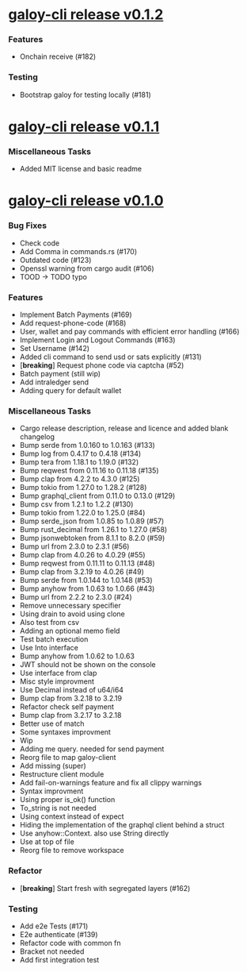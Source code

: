 # [galoy-cli release v0.1.2](https://github.com/GaloyMoney/galoy-cli/releases/tag/v0.1.2)


### Features

- Onchain receive (#182)

### Testing

- Bootstrap galoy for testing locally (#181)

# [galoy-cli release v0.1.1](https://github.com/GaloyMoney/galoy-cli/releases/tag/v0.1.1)


### Miscellaneous Tasks

- Added MIT license and basic readme

# [galoy-cli release v0.1.0](https://github.com/GaloyMoney/galoy-cli/releases/tag/v0.1.0)


### Bug Fixes

- Check code
- Add Comma in commands.rs (#170)
- Outdated code (#123)
- Openssl warning from cargo audit (#106)
- TOOD -> TODO typo

### Features

- Implement Batch Payments (#169)
- Add request-phone-code (#168)
- User, wallet and pay commands with efficient error handling (#166)
- Implement Login and Logout Commands (#163)
- Set Username (#142)
- Added cli command to send usd or sats explicitly (#131)
- [**breaking**] Request phone code via captcha (#52)
- Batch payment (still wip)
- Add intraledger send
- Adding query for default wallet

### Miscellaneous Tasks

- Cargo release description, release and licence and added blank changelog
- Bump serde from 1.0.160 to 1.0.163 (#133)
- Bump log from 0.4.17 to 0.4.18 (#134)
- Bump tera from 1.18.1 to 1.19.0 (#132)
- Bump reqwest from 0.11.16 to 0.11.18 (#135)
- Bump clap from 4.2.2 to 4.3.0 (#125)
- Bump tokio from 1.27.0 to 1.28.2 (#128)
- Bump graphql_client from 0.11.0 to 0.13.0 (#129)
- Bump csv from 1.2.1 to 1.2.2 (#130)
- Bump tokio from 1.22.0 to 1.25.0 (#84)
- Bump serde_json from 1.0.85 to 1.0.89 (#57)
- Bump rust_decimal from 1.26.1 to 1.27.0 (#58)
- Bump jsonwebtoken from 8.1.1 to 8.2.0 (#59)
- Bump url from 2.3.0 to 2.3.1 (#56)
- Bump clap from 4.0.26 to 4.0.29 (#55)
- Bump reqwest from 0.11.11 to 0.11.13 (#48)
- Bump clap from 3.2.19 to 4.0.26 (#49)
- Bump serde from 1.0.144 to 1.0.148 (#53)
- Bump anyhow from 1.0.63 to 1.0.66 (#43)
- Bump url from 2.2.2 to 2.3.0 (#24)
- Remove unnecessary specifier
- Using drain to avoid using clone
- Also test from csv
- Adding an optional memo field
- Test batch execution
- Use Into interface
- Bump anyhow from 1.0.62 to 1.0.63
- JWT should not be shown on the console
- Use interface from clap
- Misc style improvment
- Use Decimal instead of u64/i64
- Bump clap from 3.2.18 to 3.2.19
- Refactor check self payment
- Bump clap from 3.2.17 to 3.2.18
- Better use of match
- Some syntaxes improvment
- Wip
- Adding me query. needed for send payment
- Reorg file to map galoy-client
- Add missing (super)
- Restructure client module
- Add fail-on-warnings feature and fix all clippy warnings
- Syntax improvment
- Using proper is_ok() function
- To_string is not needed
- Using context instead of expect
- Hiding the implementation of the graphql client behind a struct
- Use anyhow::Context. also use String directly
- Use at top of file
- Reorg file to remove workspace

### Refactor

- [**breaking**] Start fresh with segregated layers (#162)

### Testing

- Add e2e Tests (#171)
- E2e authenticate (#139)
- Refactor code with common fn
- Bracket not needed
- Add first integration test
